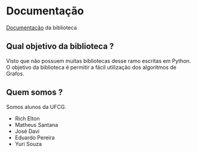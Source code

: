 # Documentação
[Documentação](index.md) da biblioteca

## Qual objetivo da biblioteca ?

Visto que não possuem muitas bibliotecas desse ramo escritas em Python. O objetivo da biblioteca é permitir a fácil utilização dos algoritmos de Grafos.

## Quem somos ?

Somos alunos da UFCG.

- Rich Elton
- Matheus Santana
- José Davi
- Eduardo Pereira
- Yuri Souza

